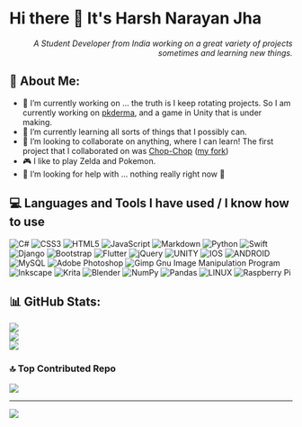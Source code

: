 # Hi there 👋 It's Harsh Narayan Jha
<p align="right"><i>A Student Developer from India working on a great variety of projects sometimes and learning new things.</i></p>

## 💫 About Me:
- 🔭 I’m currently working on ... the truth is I keep rotating projects. So I am currently working on [pkderma](https://github.com/HarshNarayanJha/pkderma), and a game in Unity that is under making.
- 🌱 I’m currently learning all sorts of things that I possibly can.
- 👯 I’m looking to collaborate on anything, where I can learn! The first project that I collaborated on was [Chop-Chop](https://github.com/UnityTechnologies/Open-Project-1) ([my fork](https://github.com/HarshNarayanJha/Open-Project-1))
- 🎮 I like to play Zelda and Pokemon.
- 🤔 I’m looking for help with ... nothing really right now 🤔

## 💻 Languages and Tools I have used / I know how to use
![C#](https://img.shields.io/badge/c%23-%23239120.svg?style=for-the-badge&logo=c-sharp&logoColor=white) ![CSS3](https://img.shields.io/badge/css3-%231572B6.svg?style=for-the-badge&logo=css3&logoColor=white) ![HTML5](https://img.shields.io/badge/html5-%23E34F26.svg?style=for-the-badge&logo=html5&logoColor=white) ![JavaScript](https://img.shields.io/badge/javascript-%23323330.svg?style=for-the-badge&logo=javascript&logoColor=%23F7DF1E) ![Markdown](https://img.shields.io/badge/markdown-%23000000.svg?style=for-the-badge&logo=markdown&logoColor=white) ![Python](https://img.shields.io/badge/python-3670A0?style=for-the-badge&logo=python&logoColor=ffdd54) ![Swift](https://img.shields.io/badge/swift-F54A2A?style=for-the-badge&logo=swift&logoColor=white) ![Django](https://img.shields.io/badge/django-%23092E20.svg?style=for-the-badge&logo=django&logoColor=white) ![Bootstrap](https://img.shields.io/badge/bootstrap-%23563D7C.svg?style=for-the-badge&logo=bootstrap&logoColor=white) ![Flutter](https://img.shields.io/badge/Flutter-%2302569B.svg?style=for-the-badge&logo=Flutter&logoColor=white) ![jQuery](https://img.shields.io/badge/jquery-%230769AD.svg?style=for-the-badge&logo=jquery&logoColor=white) ![UNITY](https://img.shields.io/badge/Unity-%2320232a.svg?style=for-the-badge&logo=unity&logoColor=white) ![IOS](https://img.shields.io/badge/IOS-%2320232a.svg?style=for-the-badge&logo=apple&logoColor=white) ![ANDROID](https://img.shields.io/badge/android-%2320232a.svg?style=for-the-badge&logo=android&logoColor=%a4c639) ![MySQL](https://img.shields.io/badge/mysql-%2300f.svg?style=for-the-badge&logo=mysql&logoColor=white) ![Adobe Photoshop](https://img.shields.io/badge/adobephotoshop-%2331A8FF.svg?style=for-the-badge&logo=adobephotoshop&logoColor=white) ![Gimp Gnu Image Manipulation Program](https://img.shields.io/badge/Gimp-657D8B?style=for-the-badge&logo=gimp&logoColor=FFFFFF) ![Inkscape](https://img.shields.io/badge/Inkscape-e0e0e0?style=for-the-badge&logo=inkscape&logoColor=080A13) ![Krita](https://img.shields.io/badge/Krita-203759?style=for-the-badge&logo=krita&logoColor=EEF37B) ![Blender](https://img.shields.io/badge/blender-%23F5792A.svg?style=for-the-badge&logo=blender&logoColor=white) ![NumPy](https://img.shields.io/badge/numpy-%23013243.svg?style=for-the-badge&logo=numpy&logoColor=white) ![Pandas](https://img.shields.io/badge/pandas-%23150458.svg?style=for-the-badge&logo=pandas&logoColor=white) ![LINUX](https://img.shields.io/badge/Linux-FCC624?style=for-the-badge&logo=linux&logoColor=black) ![Raspberry Pi](https://img.shields.io/badge/-RaspberryPi-C51A4A?style=for-the-badge&logo=Raspberry-Pi)

## 📊 GitHub Stats:
![](https://github-readme-stats.vercel.app/api?username=HarshNarayanJha&theme=onedark&hide_border=false&include_all_commits=false&count_private=true)<br/>
![](https://github-readme-streak-stats.herokuapp.com/?user=HarshNarayanJha&theme=onedark&hide_border=false)<br/>
![](https://github-readme-stats.vercel.app/api/top-langs/?username=HarshNarayanJha&theme=onedark&hide_border=false&include_all_commits=false&count_private=true&layout=compact)

### 🔝 Top Contributed Repo
![](https://github-contributor-stats.vercel.app/api?username=HarshNarayanJha&limit=5&theme=dark&combine_all_yearly_contributions=true)

---
[![](https://visitcount.itsvg.in/api?id=HarshNarayanJha&icon=2&color=1)](https://visitcount.itsvg.in)

<!--
**HarshNarayanJha/HarshNarayanJha** is a ✨ _special_ ✨ repository because its `README.md` (this file) appears on your GitHub profile.

Here are some ideas to get you started:
-->
